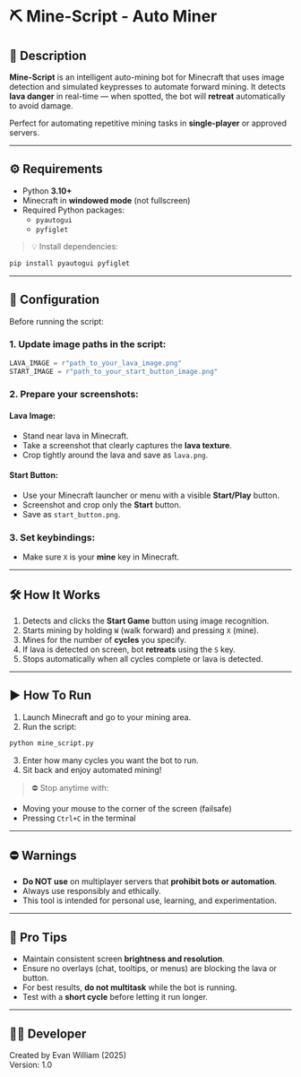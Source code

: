 # ⛏️ Mine-Script - Auto Miner  

## 📜 Description

**Mine-Script** is an intelligent auto-mining bot for Minecraft that uses image detection and simulated keypresses to automate forward mining. It detects **lava danger** in real-time — when spotted, the bot will **retreat** automatically to avoid damage.

Perfect for automating repetitive mining tasks in **single-player** or approved servers.

---

## ⚙️ Requirements

- Python **3.10+**
- Minecraft in **windowed mode** (not fullscreen)
- Required Python packages:
  - `pyautogui`
  - `pyfiglet`

> 💡 Install dependencies:
```bash
pip install pyautogui pyfiglet
````

---

## 📂 Configuration

Before running the script:

### 1. Update image paths in the script:

```python
LAVA_IMAGE = r"path_to_your_lava_image.png"
START_IMAGE = r"path_to_your_start_button_image.png"
```

### 2. Prepare your screenshots:

#### Lava Image:

* Stand near lava in Minecraft.
* Take a screenshot that clearly captures the **lava texture**.
* Crop tightly around the lava and save as `lava.png`.

#### Start Button:

* Use your Minecraft launcher or menu with a visible **Start/Play** button.
* Screenshot and crop only the **Start** button.
* Save as `start_button.png`.

### 3. Set keybindings:

* Make sure `X` is your **mine** key in Minecraft.

---

## 🛠️ How It Works

1. Detects and clicks the **Start Game** button using image recognition.
2. Starts mining by holding `W` (walk forward) and pressing `X` (mine).
3. Mines for the number of **cycles** you specify.
4. If lava is detected on screen, bot **retreats** using the `S` key.
5. Stops automatically when all cycles complete or lava is detected.

---

## ▶️ How To Run

1. Launch Minecraft and go to your mining area.
2. Run the script:

```bash
python mine_script.py
```

3. Enter how many cycles you want the bot to run.
4. Sit back and enjoy automated mining!

> ⛔ Stop anytime with:

* Moving your mouse to the corner of the screen (failsafe)
* Pressing `Ctrl+C` in the terminal

---

## ⛔ Warnings

* **Do NOT use** on multiplayer servers that **prohibit bots or automation**.
* Always use responsibly and ethically.
* This tool is intended for personal use, learning, and experimentation.

---

## 🧠 Pro Tips

* Maintain consistent screen **brightness and resolution**.
* Ensure no overlays (chat, tooltips, or menus) are blocking the lava or button.
* For best results, **do not multitask** while the bot is running.
* Test with a **short cycle** before letting it run longer.

---

## 👨‍💻 Developer  
Created by Evan William (2025)  
Version: 1.0

